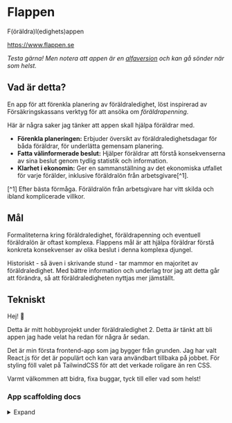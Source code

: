 # Flappen

F(öräldra)l(edighets)appen

https://www.flappen.se

_Testa gärna! Men notera att appen är en [alfaversion](https://sv.wikipedia.org/wiki/Alfaversion) och kan gå sönder när som helst._

## Vad är detta?

En app för att förenkla planering av föräldraledighet, löst inspirerad av Försäkringskassans verktyg för att ansöka om _föräldrapenning_.

Här är några saker jag tänker att appen skall hjälpa föräldrar med.

- **Förenkla planeringen:** Erbjuder översikt av föräldraledighetsdagar för båda föräldrar, för underlätta gemensam planering.
- **Fatta välinformerade beslut:** Hjälper föräldrar att förstå konsekvenserna av sina beslut genom tydlig statistik och information.
- **Klarhet i ekonomin:** Ger en sammanställning av det ekonomiska utfallet för varje förälder, inklusive föräldralön från arbetsgivare[^1].

[^1] Efter bästa förmåga. Föräldralön från arbetsgivare har vitt skilda och ibland komplicerade villkor.

## Mål
Formaliteterna kring föräldraledighet, föräldrapenning och eventuell föräldralön är oftast komplexa. Flappens mål är att hjälpa föräldrar förstå konkreta konsekvenser av olika beslut i denna komplexa djungel.

Historiskt - så även i skrivande stund - tar mammor en majoritet av föräldraledighet. Med bättre information och underlag tror jag att detta går att förändra, så att föräldraledigheten nyttjas mer jämställt.

## Tekniskt
Hej! 👋

Detta är mitt hobbyprojekt under föräldraledighet 2. Detta är tänkt att bli appen jag hade velat ha redan för några år sedan.

Det är min första frontend-app som jag bygger från grunden. Jag har valt React.js för det är populärt och kan vara användbart tillbaka på jobbet. För styling föll valet på TailwindCSS för att det verkade roligare än ren CSS.

Varmt välkommen att bidra, fixa buggar, tyck till eller vad som helst!

### App scaffolding docs
<details>
<summary>Expand</summary>
# React + TypeScript + Vite

This template provides a minimal setup to get React working in Vite with HMR and some ESLint rules.

Currently, two official plugins are available:

- [@vitejs/plugin-react](https://github.com/vitejs/vite-plugin-react/blob/main/packages/plugin-react/README.md) uses [Babel](https://babeljs.io/) for Fast Refresh
- [@vitejs/plugin-react-swc](https://github.com/vitejs/vite-plugin-react-swc) uses [SWC](https://swc.rs/) for Fast Refresh

## Expanding the ESLint configuration

If you are developing a production application, we recommend updating the configuration to enable type aware lint rules:

- Configure the top-level `parserOptions` property like this:

```js
export default {
  // other rules...
  parserOptions: {
    ecmaVersion: "latest",
    sourceType: "module",
    project: ["./tsconfig.json", "./tsconfig.node.json"],
    tsconfigRootDir: __dirname,
  },
};
```

- Replace `plugin:@typescript-eslint/recommended` to `plugin:@typescript-eslint/recommended-type-checked` or `plugin:@typescript-eslint/strict-type-checked`
- Optionally add `plugin:@typescript-eslint/stylistic-type-checked`
- Install [eslint-plugin-react](https://github.com/jsx-eslint/eslint-plugin-react) and add `plugin:react/recommended` & `plugin:react/jsx-runtime` to the `extends` list

</details>
